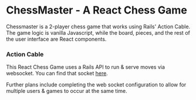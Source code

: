 # ChessMaster - A React Chess Game
Chessmaster is a 2-player chess game that works using Rails' Action Cable. The game logic is vanilla Javascript, while the board, pieces, and the rest of the user interface are React components.

### Action Cable
This React Chess Game uses a Rails API to run & serve moves via websocket. You can find that socket [here](http://https://github.com/jrgreiner115/react-chess-api "here").

Further plans include completing the web socket configuration to allow for multiple users & games to occur at the same time.
